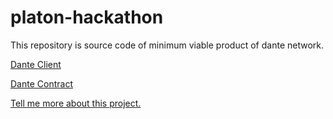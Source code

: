 # platon-hackathon


This repository is source code of minimum viable product of dante network.

[Dante Client](./client/README.md)

[Dante Contract](./contract/README.md)

[Tell me more about this project.](https://hackerlink.io/buidl/1092?roundProj=804)
